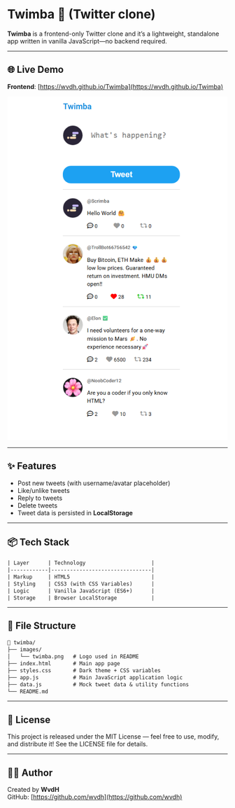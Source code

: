 # Twimba 🚀 (Twitter clone)

**Twimba** is a frontend-only Twitter clone and it’s a lightweight, standalone app written in vanilla JavaScript—no backend required.

---

## 🌐 Live Demo

**Frontend**: [https://wvdh.github.io/Twimba](https://wvdh.github.io/Twimba)

![Twimba logo](images/twimba.png)

---

## ✨ Features

- Post new tweets (with username/avatar placeholder)
- Like/unlike tweets
- Reply to tweets
- Delete tweets
- Tweet data is persisted in **LocalStorage**

---

## 📦 Tech Stack
```
| Layer      | Technology                     |
|------------|--------------------------------|
| Markup     | HTML5                          |
| Styling    | CSS3 (with CSS Variables)      |
| Logic      | Vanilla JavaScript (ES6+)      |
| Storage    | Browser LocalStorage           |
```

---
## 🧩 File Structure
```
📁 twimba/
├── images/
│   └── twimba.png   # Logo used in README
├── index.html       # Main app page
├── styles.css       # Dark theme + CSS variables
├── app.js           # Main JavaScript application logic
├── data.js          # Mock tweet data & utility functions
└── README.md
```

---
## 📝 License
This project is released under the MIT License — feel free to use, modify, and distribute it! See the LICENSE file for details.

---

## 🙋‍♂️ Author

Created by **WvdH**    
GitHub: [https://github.com/wvdh](https://github.com/wvdh)


